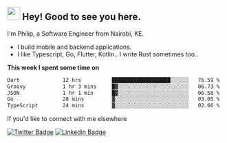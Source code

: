 <h2><img src="https://slackmojis.com/emojis/3643-cool-doge/download" width="30"/> Hey! Good to see you here.</h2>

<p>I'm Philip, a Software Engineer from Nairobi, KE. 

- I build mobile and backend applications.
- I like Typescript, Go, Flutter, Kotlin.. I write Rust sometimes too..</p>

**This week I spent some time on**
<!--START_SECTION:waka-->

```txt
Dart              12 hrs          ███████████████████░░░░░░   76.59 %
Groovy            1 hr 3 mins     █▓░░░░░░░░░░░░░░░░░░░░░░░   06.73 %
JSON              1 hr 1 min      █▓░░░░░░░░░░░░░░░░░░░░░░░   06.58 %
Go                28 mins         ▓░░░░░░░░░░░░░░░░░░░░░░░░   03.05 %
TypeScript        24 mins         ▓░░░░░░░░░░░░░░░░░░░░░░░░   02.66 %
```

<!--END_SECTION:waka-->

If you'd like to connect with me elsewhere

[![Twitter Badge](https://img.shields.io/badge/-Twitter-1ca0f1?style=flat-square&labelColor=1ca0f1&logo=twitter&logoColor=white&link=https://twitter.com/_diogorodrigues)](https://twitter.com/kimathiphil)  [![Linkedin Badge](https://img.shields.io/badge/-LinkedIn-blue?style=flat-square&logo=Linkedin&logoColor=white&link=https://www.linkedin.com/in/philip-kimathi-2604a9114/)](https://www.linkedin.com/in/philip-kimathi-2604a9114/)

